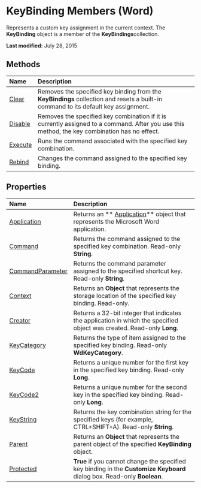 
# KeyBinding Members (Word)
Represents a custom key assignment in the current context. The  **KeyBinding** object is a member of the **KeyBindings**collection. 

 **Last modified:** July 28, 2015


## Methods



|**Name**|**Description**|
|:-----|:-----|
| [Clear](7f53f149-71e9-e2ff-c261-31cd1f0668de.md)|Removes the specified key binding from the  **KeyBindings** collection and resets a built-in command to its default key assignment.|
| [Disable](07463e08-1802-0f1b-7c3f-408f072386b5.md)|Removes the specified key combination if it is currently assigned to a command. After you use this method, the key combination has no effect.|
| [Execute](ea8df8eb-50dc-307b-ea1a-ba5e6a5c683f.md)|Runs the command associated with the specified key combination.|
| [Rebind](edc938ff-5ee5-3134-5808-a861ef37a2da.md)|Changes the command assigned to the specified key binding.|

## Properties



|**Name**|**Description**|
|:-----|:-----|
| [Application](fbadc682-7d25-2446-9daa-50995fac138a.md)|Returns an  ** [Application](d1cf6f8f-4e88-bf01-93b4-90a83f79cb44.md)** object that represents the Microsoft Word application.|
| [Command](0693cc28-7498-03c6-0e24-53f78924db1e.md)|Returns the command assigned to the specified key combination. Read-only  **String**.|
| [CommandParameter](041cea6f-6275-e008-43ce-9075ee6d8f8c.md)|Returns the command parameter assigned to the specified shortcut key. Read-only  **String**.|
| [Context](39612af3-b8b4-ab4d-3c83-35d1cf76f418.md)|Returns an  **Object** that represents the storage location of the specified key binding. Read-only.|
| [Creator](74219584-c660-c000-801b-499ea4b35722.md)|Returns a 32-bit integer that indicates the application in which the specified object was created. Read-only  **Long**.|
| [KeyCategory](293371f6-7057-b579-b039-13e762f5ea62.md)|Returns the type of item assigned to the specified key binding. Read-only  **WdKeyCategory**.|
| [KeyCode](8ca07f1e-b60b-bc10-b1fe-cb0d7b890d33.md)|Returns a unique number for the first key in the specified key binding. Read-only  **Long**.|
| [KeyCode2](b041fb3f-1777-f56a-4808-f96e570f5440.md)|Returns a unique number for the second key in the specified key binding. Read-only  **Long**.|
| [KeyString](2ee7b80c-e923-7b0a-81f3-d807b38cba4e.md)|Returns the key combination string for the specified keys (for example, CTRL+SHIFT+A). Read-only  **String**.|
| [Parent](ef4eae88-6fdd-53ef-8b7f-f844ba65286e.md)|Returns an  **Object** that represents the parent object of the specified **KeyBinding** object.|
| [Protected](7f56f218-178d-5c98-9c6b-05d228e48ff3.md)| **True** if you cannot change the specified key binding in the **Customize Keyboard** dialog box. Read-only **Boolean**.|
